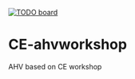 [![TODO board](https://imdone.io/api/1.0/projects/5b337c06169f8f7c6702cf7f/badge)](https://imdone.io/app#/board/wessenstam/CE-ahvworkshop)

# CE-ahvworkshop
AHV based on CE workshop

